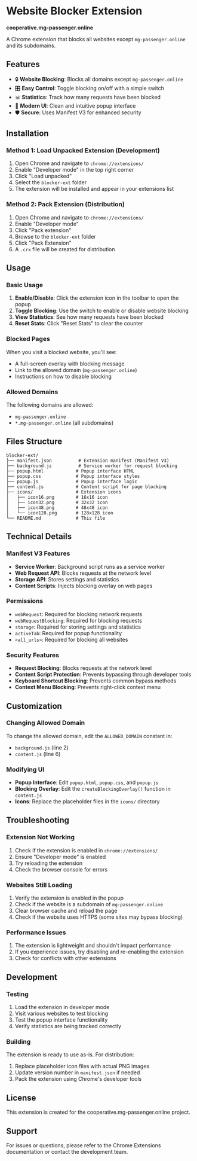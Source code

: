 # Website Blocker Extension

**cooperative.mg-passenger.online**

A Chrome extension that blocks all websites except `mg-passenger.online` and its subdomains.

## Features

- 🔒 **Website Blocking**: Blocks all domains except `mg-passenger.online`
- 🎛️ **Easy Control**: Toggle blocking on/off with a simple switch
- 📊 **Statistics**: Track how many requests have been blocked
- 🎨 **Modern UI**: Clean and intuitive popup interface
- 🛡️ **Secure**: Uses Manifest V3 for enhanced security

## Installation

### Method 1: Load Unpacked Extension (Development)

1. Open Chrome and navigate to `chrome://extensions/`
2. Enable "Developer mode" in the top right corner
3. Click "Load unpacked"
4. Select the `blocker-ext` folder
5. The extension will be installed and appear in your extensions list

### Method 2: Pack Extension (Distribution)

1. Open Chrome and navigate to `chrome://extensions/`
2. Enable "Developer mode"
3. Click "Pack extension"
4. Browse to the `blocker-ext` folder
5. Click "Pack Extension"
6. A `.crx` file will be created for distribution

## Usage

### Basic Usage

1. **Enable/Disable**: Click the extension icon in the toolbar to open the popup
2. **Toggle Blocking**: Use the switch to enable or disable website blocking
3. **View Statistics**: See how many requests have been blocked
4. **Reset Stats**: Click "Reset Stats" to clear the counter

### Blocked Pages

When you visit a blocked website, you'll see:

- A full-screen overlay with blocking message
- Link to the allowed domain (`mg-passenger.online`)
- Instructions on how to disable blocking

### Allowed Domains

The following domains are allowed:

- `mg-passenger.online`
- `*.mg-passenger.online` (all subdomains)

## Files Structure

```
blocker-ext/
├── manifest.json          # Extension manifest (Manifest V3)
├── background.js          # Service worker for request blocking
├── popup.html            # Popup interface HTML
├── popup.css             # Popup interface styles
├── popup.js              # Popup interface logic
├── content.js            # Content script for page blocking
├── icons/                # Extension icons
│   ├── icon16.png        # 16x16 icon
│   ├── icon32.png        # 32x32 icon
│   ├── icon48.png        # 48x48 icon
│   └── icon128.png       # 128x128 icon
└── README.md             # This file
```

## Technical Details

### Manifest V3 Features

- **Service Worker**: Background script runs as a service worker
- **Web Request API**: Blocks requests at the network level
- **Storage API**: Stores settings and statistics
- **Content Scripts**: Injects blocking overlay on web pages

### Permissions

- `webRequest`: Required for blocking network requests
- `webRequestBlocking`: Required for blocking requests
- `storage`: Required for storing settings and statistics
- `activeTab`: Required for popup functionality
- `<all_urls>`: Required for blocking all websites

### Security Features

- **Request Blocking**: Blocks requests at the network level
- **Content Script Protection**: Prevents bypassing through developer tools
- **Keyboard Shortcut Blocking**: Prevents common bypass methods
- **Context Menu Blocking**: Prevents right-click context menu

## Customization

### Changing Allowed Domain

To change the allowed domain, edit the `ALLOWED_DOMAIN` constant in:

- `background.js` (line 2)
- `content.js` (line 6)

### Modifying UI

- **Popup Interface**: Edit `popup.html`, `popup.css`, and `popup.js`
- **Blocking Overlay**: Edit the `createBlockingOverlay()` function in `content.js`
- **Icons**: Replace the placeholder files in the `icons/` directory

## Troubleshooting

### Extension Not Working

1. Check if the extension is enabled in `chrome://extensions/`
2. Ensure "Developer mode" is enabled
3. Try reloading the extension
4. Check the browser console for errors

### Websites Still Loading

1. Verify the extension is enabled in the popup
2. Check if the website is a subdomain of `mg-passenger.online`
3. Clear browser cache and reload the page
4. Check if the website uses HTTPS (some sites may bypass blocking)

### Performance Issues

1. The extension is lightweight and shouldn't impact performance
2. If you experience issues, try disabling and re-enabling the extension
3. Check for conflicts with other extensions

## Development

### Testing

1. Load the extension in developer mode
2. Visit various websites to test blocking
3. Test the popup interface functionality
4. Verify statistics are being tracked correctly

### Building

The extension is ready to use as-is. For distribution:

1. Replace placeholder icon files with actual PNG images
2. Update version number in `manifest.json` if needed
3. Pack the extension using Chrome's developer tools

## License

This extension is created for the cooperative.mg-passenger.online project.

## Support

For issues or questions, please refer to the Chrome Extensions documentation or contact the development team.
